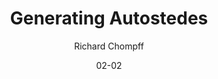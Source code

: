 ---
title: Generating Autostedes
author: Richard Chompff
date: 02-02
category: Jekyll
layout: post
---